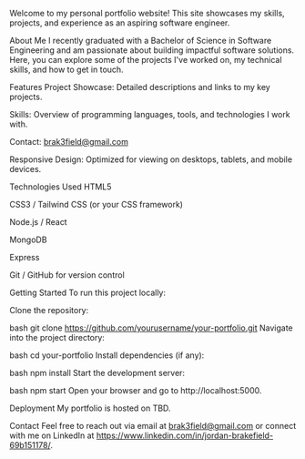 Welcome to my personal portfolio website! This site showcases my skills, projects, and experience as an aspiring software engineer.

About Me
I recently graduated with a Bachelor of Science in Software Engineering and am passionate about building impactful software solutions. Here, you can explore some of the projects I've worked on, my technical skills, and how to get in touch.

Features
Project Showcase: Detailed descriptions and links to my key projects.

Skills: Overview of programming languages, tools, and technologies I work with.

Contact: brak3field@gmail.com

Responsive Design: Optimized for viewing on desktops, tablets, and mobile devices.

Technologies Used
HTML5

CSS3 / Tailwind CSS (or your CSS framework)

Node.js / React

MongoDB

Express

Git / GitHub for version control

Getting Started
To run this project locally:

Clone the repository:

bash
git clone https://github.com/yourusername/your-portfolio.git
Navigate into the project directory:

bash
cd your-portfolio
Install dependencies (if any):

bash
npm install
Start the development server:

bash
npm start
Open your browser and go to http://localhost:5000.

Deployment
My portfolio is hosted on TBD.

Contact
Feel free to reach out via email at brak3field@gmail.com or connect with me on LinkedIn at https://www.linkedin.com/in/jordan-brakefield-69b151178/.